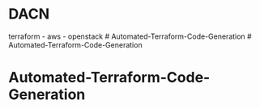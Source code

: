 # DACN
terraform - aws - openstack 
#   A u t o m a t e d - T e r r a f o r m - C o d e - G e n e r a t i o n  
 # Automated-Terraform-Code-Generation
# Automated-Terraform-Code-Generation

